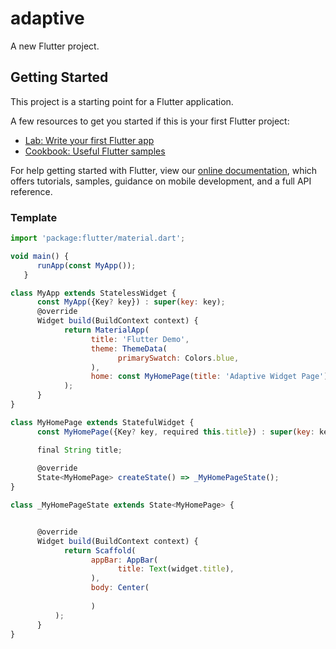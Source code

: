 # adaptive

A new Flutter project.

## Getting Started

This project is a starting point for a Flutter application.

A few resources to get you started if this is your first Flutter project:

- [Lab: Write your first Flutter app](https://flutter.dev/docs/get-started/codelab)
- [Cookbook: Useful Flutter samples](https://flutter.dev/docs/cookbook)

For help getting started with Flutter, view our
[online documentation](https://flutter.dev/docs), which offers tutorials,
samples, guidance on mobile development, and a full API reference.

### Template
```js
import 'package:flutter/material.dart';

void main() {
      runApp(const MyApp());
   }

class MyApp extends StatelessWidget {
      const MyApp({Key? key}) : super(key: key);
      @override
      Widget build(BuildContext context) {
            return MaterialApp(
                  title: 'Flutter Demo',
                  theme: ThemeData(
                        primarySwatch: Colors.blue,
                  ),
                  home: const MyHomePage(title: 'Adaptive Widget Page'),
            );
      }
}

class MyHomePage extends StatefulWidget {
      const MyHomePage({Key? key, required this.title}) : super(key: key);

      final String title;
      
      @override
      State<MyHomePage> createState() => _MyHomePageState();
}

class _MyHomePageState extends State<MyHomePage> {


      @override
      Widget build(BuildContext context) {
            return Scaffold(
                  appBar: AppBar(
                        title: Text(widget.title),
                  ),
                  body: Center(
            
                  )
          );
      }
}
```

